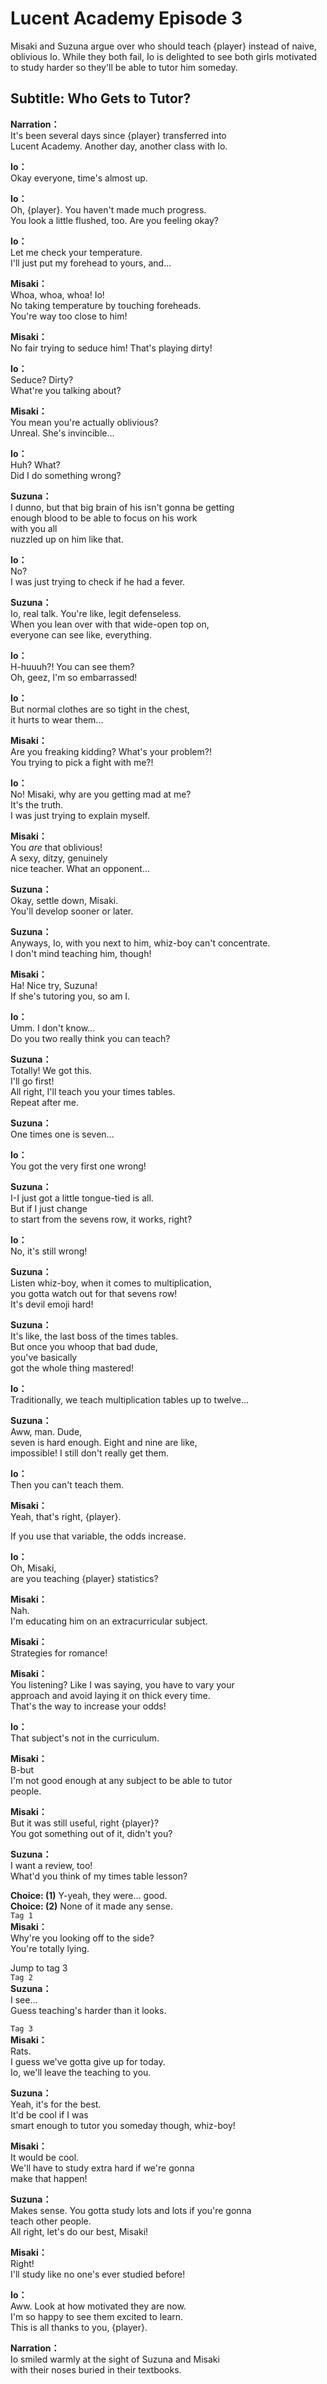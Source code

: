 # Lucent Academy Episode 3
Misaki and Suzuna argue over who should teach {player} instead of naive, oblivious Io. While they both fail, Io is delighted to see both girls motivated to study harder so they'll be able to tutor him someday.
  
## Subtitle: Who Gets to Tutor?
  
**Narration：**  
It's been several days since {player} transferred into  
Lucent Academy. Another day, another class with Io.  
  
**Io：**  
Okay everyone, time's almost up.  
  
**Io：**  
Oh, {player}. You haven't made much progress.  
You look a little flushed, too. Are you feeling okay?  
  
**Io：**  
Let me check your temperature.  
I'll just put my forehead to yours, and...  
  
**Misaki：**  
Whoa, whoa, whoa! Io!  
No taking temperature by touching foreheads.  
You're way too close to him!  
  
**Misaki：**  
No fair trying to seduce him! That's playing dirty!  
  
**Io：**  
Seduce? Dirty?  
What're you talking about?  
  
**Misaki：**  
You mean you're actually oblivious?  
Unreal. She's invincible...  
  
**Io：**  
Huh? What?  
Did I do something wrong?  
  
**Suzuna：**  
I dunno, but that big brain of his isn't gonna be getting  
enough blood to be able to focus on his work  
 with you all  
nuzzled up on him like that.  
  
**Io：**  
No?  
 I was just trying to check if he had a fever.  
  
**Suzuna：**  
Io, real talk. You're like, legit defenseless.  
When you lean over with that wide-open top on,  
everyone can see like, everything.  
  
**Io：**  
H-huuuh?! You can see them?  
Oh, geez, I'm so embarrassed!  
  
**Io：**  
But normal clothes are so tight in the chest,  
it hurts to wear them...  
  
**Misaki：**  
Are you freaking kidding? What's your problem?!  
You trying to pick a fight with me?!  
  
**Io：**  
No! Misaki, why are you getting mad at me?  
It's the truth.  
I was just trying to explain myself.  
  
**Misaki：**  
You *are* that oblivious!  
A sexy, ditzy, genuinely  
nice teacher. What an opponent…  
  
**Suzuna：**  
Okay, settle down, Misaki.  
You'll develop sooner or later.  
  
**Suzuna：**  
Anyways, Io, with you next to him, whiz-boy can't concentrate.  
I don't mind teaching him, though!  
  
**Misaki：**  
Ha! Nice try, Suzuna!  
If she's tutoring you, so am I.  
  
**Io：**  
Umm. I don't know...  
Do you two really think you can teach?  
  
**Suzuna：**  
Totally! We got this.  
 I'll go first!  
All right, I'll teach you your times tables.  
Repeat after me.  
  
**Suzuna：**  
One times one is seven...  
  
**Io：**  
You got the very first one wrong!  
  
**Suzuna：**  
I-I just got a little tongue-tied is all.  
But if I just change  
to start from the sevens row, it works, right?  
  
**Io：**  
No, it's still wrong!  
  
**Suzuna：**  
Listen whiz-boy, when it comes to multiplication,  
you gotta watch out for that sevens row!  
It's devil emoji hard!  
  
**Suzuna：**  
It's like, the last boss of the times tables.  
But once you whoop that bad dude,  
you've basically  
got the whole thing mastered!  
  
**Io：**  
Traditionally, we teach multiplication tables up to twelve...  
  
**Suzuna：**  
Aww, man. Dude,  
seven is hard enough. Eight and nine are like,  
impossible! I still don't really get them.  
  
**Io：**  
Then you can't teach them.  
  
**Misaki：**  
Yeah, that's right, {player}.  
  
If you use that variable, the odds increase.  
  
**Io：**  
Oh, Misaki,  
are you teaching {player} statistics?  
  
**Misaki：**  
Nah.  
I'm educating him on an extracurricular subject.  
  
**Misaki：**  
Strategies for romance!  
  
**Misaki：**  
You listening? Like I was saying, you have to vary your  
approach and avoid laying it on thick every time.  
That's the way to increase your odds!  
  
**Io：**  
That subject's not in the curriculum.  
  
**Misaki：**  
B-but  
 I'm not good enough at any subject to be able to tutor  
people.  
  
**Misaki：**  
But it was still useful, right {player}?  
You got something out of it, didn't you?  
  
**Suzuna：**  
I want a review, too!  
What'd you think of my times table lesson?  
  
**Choice: (1)**  Y-yeah, they were... good.  
**Choice: (2)**  None of it made any sense.  
`Tag 1`  
**Misaki：**  
Why're you looking off to the side?  
You're totally lying.  
  
Jump to tag 3  
`Tag 2`  
**Suzuna：**  
I see...  
Guess teaching's harder than it looks.  
  
`Tag 3`  
**Misaki：**  
Rats.  
I guess we've gotta give up for today.  
Io, we'll leave the teaching to you.  
  
**Suzuna：**  
Yeah, it's for the best.  
It'd be cool if I was  
smart enough to tutor you someday though, whiz-boy!  
  
**Misaki：**  
It would be cool.  
We'll have to study extra hard if we're gonna  
make that happen!  
  
**Suzuna：**  
Makes sense. You gotta study lots and lots if you're gonna  
teach other people.  
All right, let's do our best, Misaki!  
  
**Misaki：**  
Right!  
I'll study like no one's ever studied before!  
  
**Io：**  
Aww. Look at how motivated they are now.  
I'm so happy to see them excited to learn.  
This is all thanks to you, {player}.  
  
**Narration：**  
Io smiled warmly at the sight of Suzuna and Misaki  
with their noses buried in their textbooks.  
